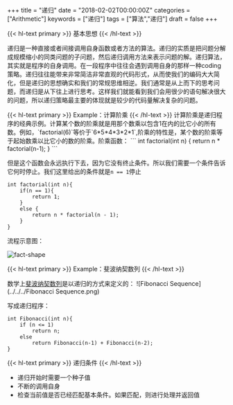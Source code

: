 +++
title = "递归"
date = "2018-02-02T00:00:00Z"
categories = ["Arithmetic"]
keywords = ["递归"]
tags = ["算法","递归"]
draft = false
+++

</b>
{{< hl-text primary >}}
基本思想
{{< /hl-text >}}

递归是一种直接或者间接调用自身函数或者方法的算法。递归的实质是把问题分解成规模缩小的同类问题的子问题，然后递归调用方法来表示问题的解。递归算法，其实就是程序的自身调用。在一段程序中往往会遇到调用自身的那样一种coding策略。递归往往能带来非常简洁非常直观的代码形式，从而使我们的编码大大简化，但是递归的思想确实和我们的常规思维相逆。我们通常是从上而下的思考问题，而递归是从下往上进行思考。这样我们就能看到我们会用很少的语句解决很大的问题，所以递归策略最主要的体现就是较少的代码量解决复杂的问题。

<!--more-->


</b>
{{< hl-text primary >}}
Example：计算阶乘
{{< /hl-text >}}
计算阶乘是递归程序的经典示例。计算某个数的阶乘就是用那个数乘以包含1在内的比它小的所有数。例如，`factorial(6)`等价于`6*5*4*3*2*1`,阶乘的特性是，某个数的阶乘等于起始数乘以比它小的数的阶乘。阶乘函数：
```
int factorial(int n) {
	return n * factorial(n-1);
}
```

但是这个函数会永远执行下去，因为它没有终止条件。所以我们需要一个条件告诉它何时停止。我们这里给出的条件就是`n == 1`停止

```
int factorial(int n){
	if(n == 1){
		return 1;
	}
	else {
		return n * factorial(n - 1);
	}
}
```
流程示意图：

![fact-shape](../../../fact-shape.jpg)

</b>
{{< hl-text primary >}}
Example：斐波纳契数列
{{< /hl-text >}}

数学上[斐波纳契数列](https://zh.wikipedia.org/wiki/%E6%96%90%E6%B3%A2%E9%82%A3%E5%A5%91%E6%95%B0%E5%88%97)是以递归的方式来定义的：
![Fibonacci Sequence](../../../Fibonacci Sequence.png)

写成递归程序：
```
int Fibonacci(int n){
    if (n <= 1)  
        return n;  
    else  
        return Fibonacci(n-1) + Fibonacci(n-2);  
}
```

</b>
{{< hl-text primary >}}
递归条件
{{< /hl-text >}}

- 递归开始时需要一个种子值
- 不断的调用自身
- 检查当前值是否已经匹配基本条件。如果匹配，则进行处理并返回值



